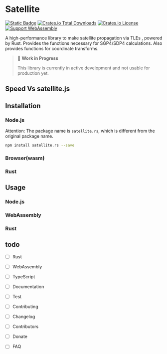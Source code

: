 
# Satellite

[![Static Badge](https://img.shields.io/badge/Rust-v1.8.0+-orange)](https://crates.io/crates/satellite)
[![Crates.io Total Downloads](https://img.shields.io/crates/d/satellite)](https://crates.io/crates/satellite)
[![Crates.io License](https://img.shields.io/crates/l/satellite)](https://crates.io/crates/satellite)
[![Support WebAssembly](https://img.shields.io/badge/webAssembly-1)](https://crates.io/crates/satellite)

A high-performance library to make satellite propagation via TLEs , powered by Rust. Provides the functions necessary for SGP4/SDP4 calculations. Also provides functions for coordinate transforms.

> 🚧 **Work in Progress**
>
> This library is currently in active development and not usable for production yet.


## Speed Vs satellite.js

## Installation

### Node.js
Attention: The package name is `satellite.rs`, which is different from the original package name.

```bash
npm install satellite.rs --save
```

### Browser(wasm)

### Rust

## Usage

### Node.js

### WebAssembly

### Rust



## todo

- [ ] Rust
- [ ] WebAssembly
- [ ] TypeScript
- [ ] Documentation
- [ ] Test
- [ ] Contributing
- [ ] Changelog
- [ ] Contributors
- [ ] Donate
- [ ] FAQ

